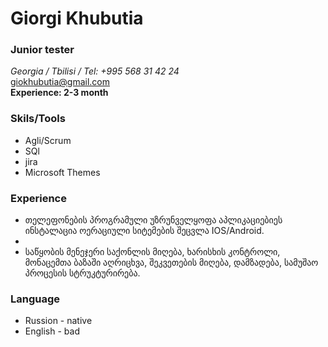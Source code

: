 # Giorgi Khubutia
###  Junior tester

*Georgia / Tbilisi / Tel: +995 568 31 42 24* <br/>
[giokhubutia@gmail.com](mailto:giokhubutia@gmail.com)<br/> 
**Experience: 2-3 month** <br/>

### Skils/Tools
- Agli/Scrum
- SQl
- jira
- Microsoft Themes



### Experience 
- თელეფონების პროგრამული უზრუნველყოფა აპლიკაციებიეს ინსტალაცია ოერაციული სიტემების შეცვლა IOS/Android. 
- 
- საწყობის მენეჯერი საქონლის მიღება, ხარისხის კონტროლი, მონაცემთა ბაზაში აღრიცხვა, შეკვეთების მიღება, დამზადება, სამუშაო პროცესის სტრუკტურირება.
      
### Language
- Russion - native
- English - bad

      


